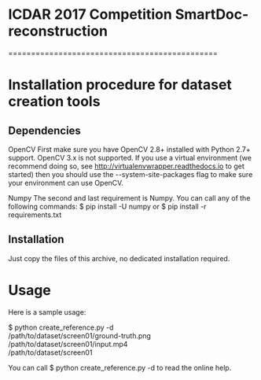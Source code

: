 ICDAR 2017 Competition SmartDoc-reconstruction
==============================================
==============================================

Installation procedure for dataset creation tools
=================================================

Dependencies
------------

OpenCV
First make sure you have OpenCV 2.8+ installed with Python 2.7+ support.
OpenCV 3.x is not supported.
If you use a virtual environment (we recommend doing so, see 
http://virtualenvwrapper.readthedocs.io to get started) then you should use the
--system-site-packages flag to make sure your environment can use OpenCV.

Numpy
The second and last requirement is Numpy.
You can call any of the following commands:
  $ pip install -U numpy
or
  $ pip install -r requirements.txt

Installation
------------
Just copy the files of this archive, no dedicated installation required.



Usage
=====

Here is a sample usage:

  $ python create_reference.py -d \
      /path/to/dataset/screen01/ground-truth.png \
      /path/to/dataset/screen01/input.mp4 \
      /path/to/dataset/screen01

You can call
  $ python create_reference.py -d
to read the online help.

